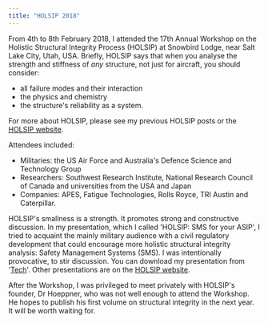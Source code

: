 ```yaml
---
title: "HOLSIP 2018"
---
```


From 4th to 8th February 2018, I attended the 17th Annual Workshop on the
Holistic Structural Integrity Process (HOLSIP) at Snowbird Lodge, near Salt Lake
City, Utah, USA. Briefly, HOLSIP says that when you analyse the strength and
stiffness of *any* structure, not just for aircraft, you should consider:

- all failure modes and their interaction
- the physics and chemistry
- the structure's reliability as a system.

For more about HOLSIP, please see my previous HOLSIP posts or the [HOLSIP
website](http://www.holsip.com).

Attendees included:

- Militaries: the US Air Force and Australia's Defence Science and Technology
  Group
- Researchers: Southwest Research Institute, National Research Council of Canada
  and universities from the USA and Japan
- Companies: APES, Fatigue Technologies, Rolls Royce, TRI Austin and
  Caterpillar.

HOLSIP's smallness is a strength. It promotes strong and constructive
discussion. In my presentation, which I called 'HOLSIP: SMS for your ASIP', I
tried to acquaint the mainly military audience with a civil regulatory
development that could encourage more holistic structural integrity analysis:
Safety Management Systems (SMS). I was intentionally provocative, to stir
discussion. You can download my presentation from
'[Tech](http://steveswift.com.au/papers/)'. Other presentations are on the
[HOLSIP website](http://www.holsip.com/index.htm).

After the Workshop, I was privileged to meet privately with HOLSIP's founder, Dr
Hoeppner, who was not well enough to attend the Workshop. He hopes to publish
his first volume on structural integrity in the next year. It will be worth
waiting for.
